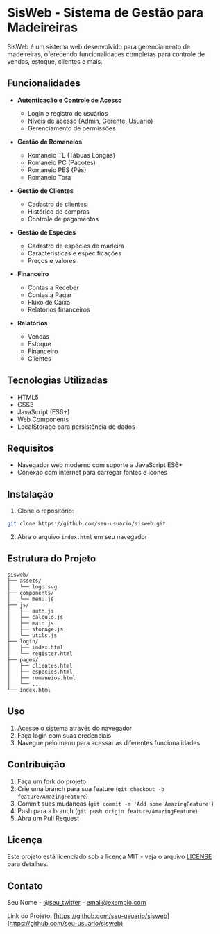 # SisWeb - Sistema de Gestão para Madeireiras

SisWeb é um sistema web desenvolvido para gerenciamento de madeireiras, oferecendo funcionalidades completas para controle de vendas, estoque, clientes e mais.

## Funcionalidades

- **Autenticação e Controle de Acesso**
  - Login e registro de usuários
  - Níveis de acesso (Admin, Gerente, Usuário)
  - Gerenciamento de permissões

- **Gestão de Romaneios**
  - Romaneio TL (Tábuas Longas)
  - Romaneio PC (Pacotes)
  - Romaneio PES (Pés)
  - Romaneio Tora

- **Gestão de Clientes**
  - Cadastro de clientes
  - Histórico de compras
  - Controle de pagamentos

- **Gestão de Espécies**
  - Cadastro de espécies de madeira
  - Características e especificações
  - Preços e valores

- **Financeiro**
  - Contas a Receber
  - Contas a Pagar
  - Fluxo de Caixa
  - Relatórios financeiros

- **Relatórios**
  - Vendas
  - Estoque
  - Financeiro
  - Clientes

## Tecnologias Utilizadas

- HTML5
- CSS3
- JavaScript (ES6+)
- Web Components
- LocalStorage para persistência de dados

## Requisitos

- Navegador web moderno com suporte a JavaScript ES6+
- Conexão com internet para carregar fontes e ícones

## Instalação

1. Clone o repositório:
```bash
git clone https://github.com/seu-usuario/sisweb.git
```

2. Abra o arquivo `index.html` em seu navegador

## Estrutura do Projeto

```
sisweb/
├── assets/
│   └── logo.svg
├── components/
│   └── menu.js
├── js/
│   ├── auth.js
│   ├── calculo.js
│   ├── main.js
│   ├── storage.js
│   └── utils.js
├── login/
│   ├── index.html
│   └── register.html
├── pages/
│   ├── clientes.html
│   ├── especies.html
│   ├── romaneios.html
│   └── ...
└── index.html
```

## Uso

1. Acesse o sistema através do navegador
2. Faça login com suas credenciais
3. Navegue pelo menu para acessar as diferentes funcionalidades

## Contribuição

1. Faça um fork do projeto
2. Crie uma branch para sua feature (`git checkout -b feature/AmazingFeature`)
3. Commit suas mudanças (`git commit -m 'Add some AmazingFeature'`)
4. Push para a branch (`git push origin feature/AmazingFeature`)
5. Abra um Pull Request

## Licença

Este projeto está licenciado sob a licença MIT - veja o arquivo [LICENSE](LICENSE) para detalhes.

## Contato

Seu Nome - [@seu_twitter](https://twitter.com/seu_twitter) - email@exemplo.com

Link do Projeto: [https://github.com/seu-usuario/sisweb](https://github.com/seu-usuario/sisweb) 